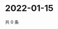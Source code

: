 # 2022-01-15

共 0 条

<!-- BEGIN WEIBO -->
<!-- 最后更新时间 Sat Jan 15 2022 02:10:57 GMT+0800 (China Standard Time) -->

<!-- END WEIBO -->
